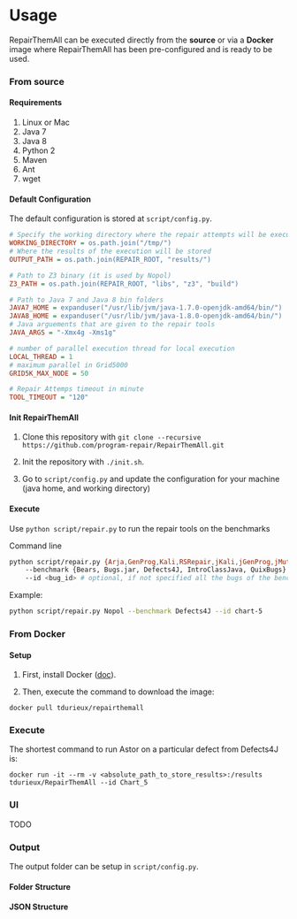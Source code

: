 # Usage 

RepairThemAll can be executed directly from the **source** or via a **Docker** image where RepairThemAll has been pre-configured and is ready to be used.

### From source

#### Requirements

1. Linux or Mac
2. Java 7
3. Java 8
4. Python 2
5. Maven
6. Ant
7. wget

#### Default Configuration

The default configuration is stored at `script/config.py`.

```ini
# Specify the working directory where the repair attempts will be executed
WORKING_DIRECTORY = os.path.join("/tmp/") 
# Where the results of the execution will be stored
OUTPUT_PATH = os.path.join(REPAIR_ROOT, "results/")

# Path to Z3 binary (it is used by Nopol) 
Z3_PATH = os.path.join(REPAIR_ROOT, "libs", "z3", "build")

# Path to Java 7 and Java 8 bin folders
JAVA7_HOME = expanduser("/usr/lib/jvm/java-1.7.0-openjdk-amd64/bin/")
JAVA8_HOME = expanduser("/usr/lib/jvm/java-1.8.0-openjdk-amd64/bin/")
# Java arguements that are given to the repair tools
JAVA_ARGS = "-Xmx4g -Xms1g"

# number of parallel execution thread for local execution
LOCAL_THREAD = 1
# maximum parallel in Grid5000
GRID5K_MAX_NODE = 50

# Repair Attemps timeout in minute
TOOL_TIMEOUT = "120"
```

#### Init RepairThemAll

1. Clone this repository with `git clone --recursive https://github.com/program-repair/RepairThemAll.git`

2. Init the repository with `./init.sh`.
3. Go to `script/config.py` and update the configuration for your machine (java home, and working directory)

#### Execute 

Use `python script/repair.py` to run the repair tools on the benchmarks

Command line

```bash
python script/repair.py {Arja,GenProg,Kali,RSRepair,jKali,jGenProg,jMutRepair,Cardumen,CapGen,LSRepair,Nopol,DynaMoth,NPEFix,TestInfo}
    --benchmark {Bears, Bugs.jar, Defects4J, IntroClassJava, QuixBugs}
    --id <bug_id> # optional, if not specified all the bugs of the benchmark will be used. The format is specific for each benchmark, and you can check the list of bugs available per benchmark with `python script/print_bugs_available.py --benchmark <benchmark_name>`
```

Example:

```bash
python script/repair.py Nopol --benchmark Defects4J --id chart-5
```

### From Docker

#### Setup

1. First, install Docker ([doc](https://docs.docker.com/)).

2. Then, execute the command to download the image:

```
docker pull tdurieux/repairthemall
```

### Execute

The shortest command to run Astor on a particular defect from Defects4J is: 
```
docker run -it --rm -v <absolute_path_to_store_results>:/results tdurieux/RepairThemAll --id Chart_5
```

### UI

TODO

### Output

The output folder can be setup in `script/config.py`.

#### Folder Structure

#### JSON Structure
